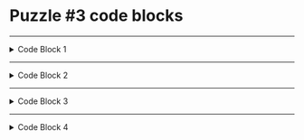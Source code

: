 
# Puzzle #3 code blocks

---
<details>
<summary>Code Block 1</summary>


```
    constraints = [{
      name = Departure Airport should be different from Arrival Aiport
      description = "A flight from A to A makes no sense"
      expression = "arrivalairport != departureairport"
      errorMsgCols = [departureairport,arrivalairport, arr_name, arr_latitude_deg, arr_longitude_deg, dep_name, dep_latitude_deg, dep_longitude_deg, could_be_done_by_rail]
    }]
```

</details>

---
<details>
<summary>Code Block 2</summary>


```
    expectations = [{
      type = SQLFractionExpectation
      name = RailPessimist
      description = "most flights could be replaced by rail"
      expectation = "0"
      failedSeverity = "Warn"
    }]

```

</details>

---
<details>
<summary>Code Block 3</summary>


```
    constraints = [{
      name = Departure Airport should be different from Arrival Aiport
      description = "A flight from A to A makes no sense"
      expression = "estarrivalairport != estdepartureairport"
      errorMsgCols = [estdepartureairport,estarrivalairport, arr_name, arr_latitude_deg, arr_longitude_deg, dep_name, dep_latitude_deg, dep_longitude_deg,could_be_done_by_rail]
    }]

```

</details>

---

<details>
<summary>Code Block 4</summary>



```
    expectations = [{
      type = SQLFractionExpectation
      name = RailPessimist
      description = "most flights could be replaced by rail"
      countConditionExpression = "could_be_done_by_rail = true"
      expectation = "< 0.5"
      failedSeverity = "Warn"
    }]

```

</details>







